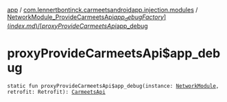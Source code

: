 [app](../../index.md) / [com.lennertbontinck.carmeetsandroidapp.injection.modules](../index.md) / [NetworkModule_ProvideCarmeetsApi$app_debugFactory](index.md) / [proxyProvideCarmeetsApi$app_debug](./proxy-provide-carmeets-api$app_debug.md)

# proxyProvideCarmeetsApi$app_debug

`static fun proxyProvideCarmeetsApi$app_debug(instance: `[`NetworkModule`](../-network-module/index.md)`, retrofit: Retrofit): `[`CarmeetsApi`](../../com.lennertbontinck.carmeetsandroidapp.networks/-carmeets-api/index.md)
